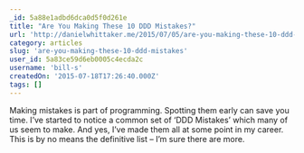 ```yaml
---
_id: 5a88e1adbd6dca0d5f0d261e
title: "Are You Making These 10 DDD Mistakes?"
url: 'http://danielwhittaker.me/2015/07/05/are-you-making-these-10-ddd-mistakes/?utm_source=dotnetweekly&utm_medium=email'
category: articles
slug: 'are-you-making-these-10-ddd-mistakes'
user_id: 5a83ce59d6eb0005c4ecda2c
username: 'bill-s'
createdOn: '2015-07-18T17:26:40.000Z'
tags: []
---
```


Making mistakes is part of programming. Spotting them early can save you time. I’ve started to notice a common set of ‘DDD Mistakes’ which many of us seem to make. And yes, I’ve made them all at some point in my career. This is by no means the definitive list – I’m sure there are more.
